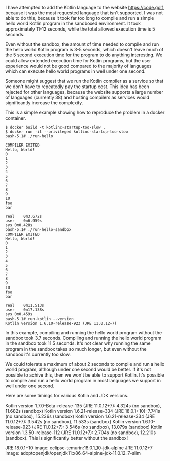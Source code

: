 I have attempted to add the Kotlin language to the website https://code.golf, because it was the most requested language that isn't supported.
I was not able to do this, because it took far too long to compile and run a simple hello world Kotlin program in the sandboxed environment.
It took approximately 11-12 seconds, while the total allowed execution time is 5 seconds.

Even without the sandbox, the amount of time needed to compile and run the hello world Kotlin program is 3-5 seconds, which doesn't leave much of the 5 second execution time for the program to do anything interesting. We could allow extended execution time for Kotlin programs, but the user experience would not be good compared to the majority of languages which can execute hello world programs in well under one second.

Someone might suggest that we run the Kotlin compiler as a service so that we don't have to repeatedly pay the startup cost. This idea has been rejected for other languages, because the website supports a large number of languages (currently 38) and hosting compilers as services would significantly increase the complexity.

This is a simple example showing how to reproduce the problem in a docker container.

```
$ docker build -t kotlinc-startup-too-slow .
$ docker run -it --privileged kotlinc-startup-too-slow
bash-5.1# ./run-hello

COMPILER EXITED
Hello, World!
0
1
2
3
4
5
6
7
8
9
10
foo
bar

real	0m3.672s
user	0m6.959s
sys	0m0.428s
bash-5.1# ./run-hello-sandbox
COMPILER EXITED
Hello, World!
0
1
2
3
4
5
6
7
8
9
10
foo
bar

real	0m11.513s
user	0m17.138s
sys	0m0.459s
bash-5.1# run-kotlin --version
Kotlin version 1.6.10-release-923 (JRE 11.0.12+7)
```

In this example, compiling and running the hello world program without the sandbox took 3.7 seconds. Compiling and running the hello world program in the sandbox took 11.5 seconds. It's not clear why running the same program in the sandbox takes so much longer, but even without the sandbox it's currently too slow.

We could tolerate a maximum of about 2 seconds to compile and run a hello world program, although under one second would be better. If it's not possible to achive this, then we won't be able to support Kotlin. It's possible to compile and run a hello world program in most languages we support in well under one second.

Here are some timings for various Kotlin and JDK versions.

Kotlin version 1.7.0-Beta-release-135 (JRE 11.0.12+7): 4.324s (no sandbox), 11.682s (sandbox)
Kotlin version 1.6.21-release-334 (JRE 18.0.1+10):     7.741s (no sandbox), 15.236s (sandbox)
Kotlin version 1.6.21-release-334 (JRE 11.0.12+7):     3.542s (no sandbox), 11.533s (sandbox)
Kotlin version 1.6.10-release-923 (JRE 11.0.12+7):     3.546s (no sandbox), 13.079s (sandbox)
Kotlin version 1.3.50-release-112 (JRE 11.0.12+7):     2.704s (no sandbox), 12.210s (sandbox). This is significantly better without the sandbox!

JRE 18.0.1+10 image: eclipse-temurin:18.0.1_10-jdk-alpine
JRE 11.0.12+7 image: adoptopenjdk/openjdk11:x86_64-alpine-jdk-11.0.12_7-slim
